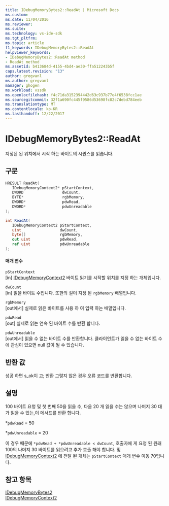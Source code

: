 ```yaml
---
title: IDebugMemoryBytes2::ReadAt | Microsoft Docs
ms.custom: 
ms.date: 11/04/2016
ms.reviewer: 
ms.suite: 
ms.technology: vs-ide-sdk
ms.tgt_pltfrm: 
ms.topic: article
f1_keywords: IDebugMemoryBytes2::ReadAt
helpviewer_keywords:
- IDebugMemoryBytes2::ReadAt method
- ReadAt method
ms.assetid: b413684d-4155-4bd4-ae30-ffa512243b5f
caps.latest.revision: "13"
author: gregvanl
ms.author: gregvanl
manager: ghogen
ms.workload: vssdk
ms.openlocfilehash: f4c71da3152394442d63c937b77e4f6538fcc1ae
ms.sourcegitcommit: 32f1a690fc445f9586d53698fc82c7debd784eeb
ms.translationtype: MT
ms.contentlocale: ko-KR
ms.lasthandoff: 12/22/2017
---
```

# <a name="idebugmemorybytes2readat"></a>IDebugMemoryBytes2::ReadAt
지정된 된 위치에서 시작 하는 바이트의 시퀀스를 읽습니다.  
  
## <a name="syntax"></a>구문  
  
```cpp  
HRESULT ReadAt(   
   IDebugMemoryContext2* pStartContext,  
   DWORD                 dwCount,  
   BYTE*                 rgbMemory,  
   DWORD*                pdwRead,  
   DWORD*                pdwUnreadable  
);  
```  
  
```csharp  
int ReadAt(  
   IDebugMemoryContext2 pStartContext,  
   uint                 dwCount,  
   byte[]               rgbMemory,  
   out uint             pdwRead,  
   ref uint             pdwUnreadable  
);  
```  
  
#### <a name="parameters"></a>매개 변수  
 `pStartContext`  
 [in] [IDebugMemoryContext2](../../../extensibility/debugger/reference/idebugmemorycontext2.md) 바이트 읽기를 시작할 위치를 지정 하는 개체입니다.  
  
 `dwCount`  
 [in] 읽을 바이트 수입니다. 또한의 길이 지정 된 `rgbMemory` 배열입니다.  
  
 `rgbMemory`  
 [out에서] 실제로 읽은 바이트를 사용 하 여 입력 하는 배열입니다.  
  
 `pdwRead`  
 [out] 실제로 읽는 연속 된 바이트 수를 반환 합니다.  
  
 `pdwUnreadable`  
 [out에서] 읽을 수 없는 바이트 수를 반환합니다. 클라이언트가 읽을 수 없는 바이트 수에 관심이 있으면 null 값이 될 수 있습니다.  
  
## <a name="return-value"></a>반환 값  
 성공 하면 s_ok이 고; 반환 그렇지 않은 경우 오류 코드를 반환합니다.  
  
## <a name="remarks"></a>설명  
 100 바이트 요청 및 첫 번째 50을 읽을 수, 다음 20 개 읽을 수는 않으며 나머지 30 대가 읽을 수 있는,이 메서드를 반환 합니다.  
  
 *`pdwRead` = 50  
  
 *`pdwUnreadable` = 20  
  
 이 경우 때문에 `*pdwRead + *pdwUnreadable < dwCount`, 호출자에 게 요청 된 원래 100의 나머지 30 바이트를 읽으려고 추가 호출 해야 합니다. 및 [IDebugMemoryContext2](../../../extensibility/debugger/reference/idebugmemorycontext2.md) 에 전달 된 개체는 `pStartContext` 매개 변수 이동 70입니다.  
  
## <a name="see-also"></a>참고 항목  
 [IDebugMemoryBytes2](../../../extensibility/debugger/reference/idebugmemorybytes2.md)   
 [IDebugMemoryContext2](../../../extensibility/debugger/reference/idebugmemorycontext2.md)